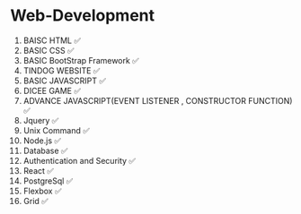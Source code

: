 # Web-Development
1. BAISC HTML ✅
2. BASIC CSS ✅
3. BASIC BootStrap Framework ✅
4. TINDOG WEBSITE ✅
5. BASIC JAVASCRIPT ✅
6. DICEE GAME ✅
7. ADVANCE JAVASCRIPT(EVENT LISTENER , CONSTRUCTOR FUNCTION) ✅
8. Jquery ✅
9. Unix Command ✅
10. Node.js ✅
11. Database ✅
12. Authentication and Security ✅
13. React ✅
14. PostgreSql ✅
15. Flexbox ✅
16. Grid ✅